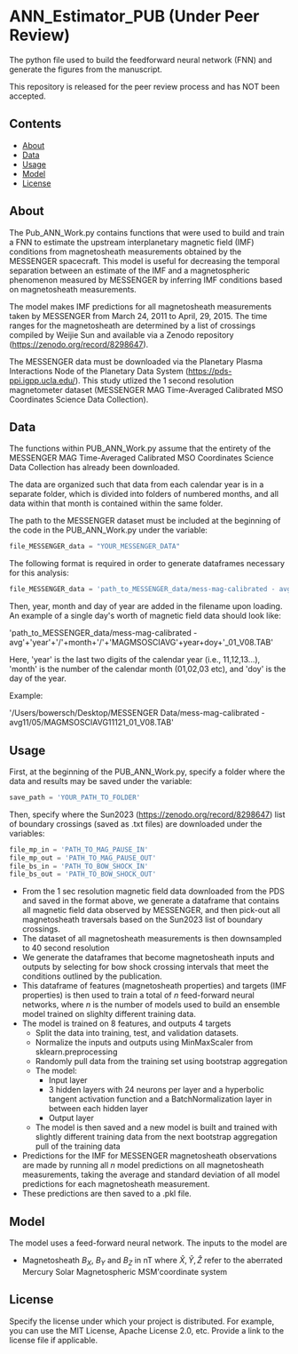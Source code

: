 # ANN_Estimator_PUB **(Under Peer Review)**
The python file used to build the feedforward neural network (FNN) and generate the figures from the manuscript.

This repository is released for the peer review process and has NOT been accepted.

## Contents
- [About](#about)
- [Data](#data)
- [Usage](#usage)
- [Model](#model)
- [License](#license)

## About
The Pub_ANN_Work.py contains functions that were used to build and train a FNN to estimate the upstream interplanetary magnetic field (IMF) conditions from magnetosheath measurements obtained by the MESSENGER spacecraft. This model is useful for decreasing the temporal separation between an estimate of the IMF and a magnetospheric phenomenon measured by MESSENGER by inferring IMF conditions based on magnetosheath measurements.

The model makes IMF predictions for all magnetosheath measurements taken by MESSENGER from March 24, 2011 to April, 29, 2015. The time ranges for the magnetosheath are determined by a list of crossings compiled by Weijie Sun and available via a Zenodo repository (https://zenodo.org/record/8298647).

The MESSENGER data must be downloaded via the Planetary Plasma Interactions Node of the Planetary Data System (https://pds-ppi.igpp.ucla.edu/). This study utlized the 1 second resolution magnetometer dataset (MESSENGER MAG Time-Averaged Calibrated MSO Coordinates Science Data Collection).

## Data
The functions within PUB_ANN_Work.py assume that the entirety of the MESSENGER MAG Time-Averaged Calibrated MSO Coordinates Science Data Collection has already been downloaded.

The data are organized such that data from each calendar year is in a separate folder, which is divided into folders of numbered months, and all data within that month is contained within the same folder.

The path to the MESSENGER dataset must be included at the beginning of the code in the PUB_ANN_Work.py under the variable: 

```python
file_MESSENGER_data = "YOUR_MESSENGER_DATA"
```

The following format is required in order to generate dataframes necessary for this analysis:

```python
file_MESSENGER_data = 'path_to_MESSENGER_data/mess-mag-calibrated - avg'
```
Then, year, month and day of year are added in the filename upon loading. An example of a single day's worth of magnetic field data should look like:

'path_to_MESSENGER_data/mess-mag-calibrated - avg'+'year'+'/'+month+'/'+'MAGMSOSCIAVG'+year+doy+'_01_V08.TAB'

Here, 'year' is the last two digits of the calendar year (i.e., 11,12,13...), 'month' is the number of the calendar month (01,02,03 etc), and 'doy' is the day of the year.

Example:

'/Users/bowersch/Desktop/MESSENGER Data/mess-mag-calibrated - avg11/05/MAGMSOSCIAVG11121_01_V08.TAB'



## Usage
First, at the beginning of the PUB_ANN_Work.py, specify a folder where the data and results may be saved under the variable:
```python
save_path = 'YOUR_PATH_TO_FOLDER'
```
Then, specify where the Sun2023 (https://zenodo.org/record/8298647) list of boundary crossings (saved as .txt files) are downloaded under the variables:

```python
file_mp_in = 'PATH_TO_MAG_PAUSE_IN'
file_mp_out = 'PATH_TO_MAG_PAUSE_OUT'
file_bs_in = 'PATH_TO_BOW_SHOCK_IN'
file_bs_out = 'PATH_TO_BOW_SHOCK_OUT'
```
- From the 1 sec resolution magnetic field data downloaded from the PDS and saved in the format above, we generate a dataframe that contains all magnetic field data observed by MESSENGER, and then pick-out all magnetosheath traversals based on the Sun2023 list of boundary crossings.
- The dataset of all magnetosheath measurements is then downsampled to 40 second resolution
- We generate the dataframes that become magnetosheath inputs and outputs by selecting for bow shock crossing intervals that meet the conditions outlined by the publication.
- This dataframe of features (magnetosheath properties) and targets (IMF properties) is then used to train a total of $n$ feed-forward neural networks, where $n$ is the number of models used to build an ensemble model trained on slighlty different training data.
- The model is trained on 8 features, and outputs 4 targets
  - Split the data into training, test, and validation datasets.
  - Normalize the inputs and outputs using MinMaxScaler from sklearn.preprocessing
  - Randomly pull data from the training set using bootstrap aggregation
  - The model:
    - Input layer
    - 3 hidden layers with 24 neurons per layer and a hyperbolic tangent activation function and a BatchNormalization layer in between each hidden layer
    - Output layer
  - The model is then saved and a new model is built and trained with slightly different training data from the next bootstrap aggregation pull of the training data
- Predictions for the IMF for MESSENGER magnetosheath observations are made by running all $n$ model predictions on all magnetosheath measurements, taking the average and standard deviation of all model predictions for each magnetosheath measurement.
- These predictions are then saved to a .pkl file.

## Model

The model uses a feed-forward neural network. The inputs to the model are

- Magnetosheath $B_X$, $B_Y$ and $B_Z$ in nT where $\hat{X}, \hat{Y}, \hat{Z}$ refer to the aberrated Mercury Solar Magnetospheric MSM'coordinate system

## License
Specify the license under which your project is distributed. For example, you can use the MIT License, Apache License 2.0, etc. Provide a link to the license file if applicable.
